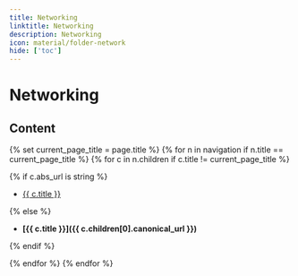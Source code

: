 ```yaml
---
title: Networking
linktitle: Networking
description: Networking
icon: material/folder-network
hide: ['toc']
---
```

# Networking

## Content

{% set current_page_title = page.title %}
{% for n in navigation if n.title == current_page_title %}
{% for c in n.children if c.title != current_page_title %}

{% if c.abs_url is string %}

- [{{ c.title }}]({{c.canonical_url}})

{% else %}

- **[{{ c.title }}]({{ c.children[0].canonical_url }})**

{% endif %}

{% endfor %}
{% endfor %}

